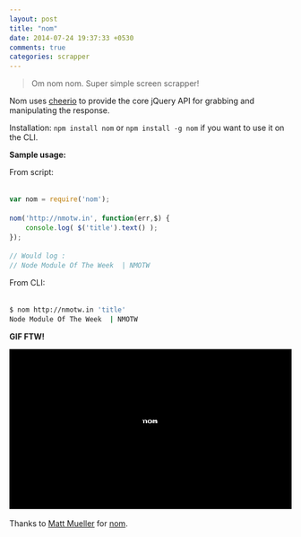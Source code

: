 ```yaml
---
layout: post
title: "nom"
date: 2014-07-24 19:37:33 +0530
comments: true
categories: scrapper
---
```


> Om nom nom. Super simple screen scrapper!

Nom uses [cheerio](http://github.com/MatthewMueller/cheerio) to provide the core jQuery API for grabbing and manipulating the response.

Installation: `npm install nom` or `npm install -g nom` if you want to use it on the CLI.

__Sample usage:__

From script:

```javascript

var nom = require('nom');

nom('http://nmotw.in', function(err,$) {
	console.log( $('title').text() );
});

// Would log :
// Node Module Of The Week  | NMOTW

```

From CLI:

```sh

$ nom http://nmotw.in 'title'
Node Module Of The Week  | NMOTW

```


__GIF FTW!__

![](/images/nom/nom.gif)


Thanks to [Matt Mueller](https://twitter.com/mattmueller) for [nom](https://www.npmjs.org/package/nom).